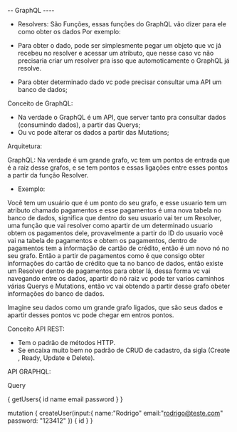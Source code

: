  -- GraphQL ----


 - Resolvers:
 São Funções, essas funções do GraphQL vão dizer para ele como obter os dados
Por exemplo:
- Para obter o dado, pode ser simplesmente pegar um objeto que vc já recebeu no resolver e acessar um atributo, 
que nesse caso vc não precisaria criar um resolver pra isso que automoticamente o GraphQL já resolve.

- Para obter determinado dado vc pode precisar consultar uma API um banco de dados;



Conceito de GraphQL:

- Na verdade o GraphQL é um API, que server tanto pra consultar dados (consumindo dados), a partir das Querys;
- Ou vc pode alterar os dados a partir das Mutations;

Arquitetura:

GraphQL: Na verdade é um grande grafo, vc tem um pontos de entrada que é a raiz desse grafos,
e se tem pontos e essas ligações entre esses pontos a partir da função Resolver.

- Exemplo:

Você tem um usuário que é um ponto do seu grafo, e esse usuario tem um atributo chamado pagamentos e 
esse pagamentos é uma nova tabela no banco de dados, significa que dentro do seu usuario vai ter um Resolver, uma função que vai resolver como apartir de um determinado usuario obtem os pagamentos dele,
provavelmente a partir do ID do usuario você vai na tabela de pagamentos e obtem os pagamentos, dentro de pagamentos tem a informação de cartão de crédito, então é um novo nó no seu grafo.
Então a partir de pagamentos como é que consigo obter informações do cartão de crédito que ta no banco de dados, então existe um Resolver dentro de pagamentos para obter lá, dessa forma vc vai navegando entre os dados, apartir do nó raiz vc pode ter varios caminhos várias Querys e Mutations, então vc vai obtendo a partir desse grafo obeter informações do banco de dados.


Imagine seu dados como um grande grafo ligados, que são seus dados e apartir desses pontos vc pode chegar em entros pontos.








Conceito API REST:
- Tem o padrão de métodos HTTP.
- Se encaixa muito bem no padrão de CRUD de cadastro, da sigla (Create , Ready, Update e Delete).





API GRAPHQL:


Query

{
  getUsers{
    id
    name
    email
    password
  }
}


mutation {
  createUser(input:{
    name:"Rodrigo"
    email:"rodrigo@teste.com"
    password: "123412"
  }) {
    id
  }
}